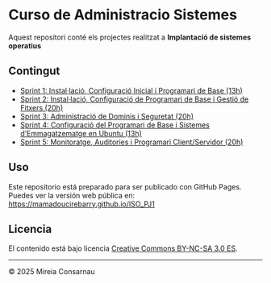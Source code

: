 # Curso de Administracio Sistemes

Aquest repositori conté els projectes realitzat a **Implantació de sistemes operatius**
## Contingut

- [Sprint 1: Instal·lació, Configuració Inicial i Programari de Base (13h)](SP1/index.md)
- [Sprint 2: Instal·lació, Configuració de Programari de Base i Gestió de Fitxers (20h)](SP2/index.md)
- [Sprint 3: Administració de Dominis i Seguretat (20h)](SP3/index.md)
- [Sprint 4: Configuració del Programari de Base i Sistemes d’Emmagatzematge en Ubuntu (13h)](SP4/index.md)
- [Sprint 5: Monitoratge, Auditories i Programari Client/Servidor (20h)](SP4/index.md)

## Uso

Este repositorio está preparado para ser publicado con GitHub Pages.  
Puedes ver la versión web pública en:  
https://mamadoucirebarry.github.io/ISO_PJ1

## Licencia

El contenido está bajo licencia [Creative Commons BY-NC-SA 3.0 ES](LICENSE.md).


---

© 2025 Mireia Consarnau
